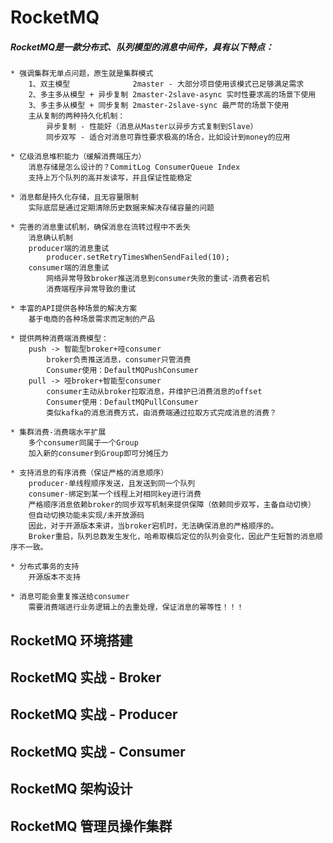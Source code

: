 # RocketMQ
##### RocketMQ是一款分布式、队列模型的消息中间件，具有以下特点：
	* 强调集群无单点问题，原生就是集群模式
		1、双主模型	 			2master - 大部分项目使用该模式已足够满足需求
		2、多主多从模型 + 异步复制	2master-2slave-async 实时性要求高的场景下使用
		3、多主多从模型 + 同步复制	2master-2slave-sync	最严苛的场景下使用
		主从复制的两种持久化机制：
			异步复制 - 性能好（消息从Master以异步方式复制到Slave）
			同步双写 - 适合对消息可靠性要求极高的场合，比如设计到money的应用

	* 亿级消息堆积能力（缓解消费端压力）
		消息存储是怎么设计的？CommitLog ConsumerQueue Index
		支持上万个队列的高并发读写，并且保证性能稳定

	* 消息都是持久化存储，且无容量限制
		实际底层是通过定期清除历史数据来解决存储容量的问题

	* 完善的消息重试机制，确保消息在流转过程中不丢失
		消息确认机制
		producer端的消息重试 
			producer.setRetryTimesWhenSendFailed(10);
		consumer端的消息重试
			网络异常导致broker推送消息到consumer失败的重试-消费者宕机
			消费端程序异常导致的重试

	* 丰富的API提供各种场景的解决方案
		基于电商的各种场景需求而定制的产品

	* 提供两种消费端消费模型：
		push -> 智能型broker+哑consumer
			broker负责推送消息，consumer只管消费
			Consumer使用：DefaultMQPushConsumer
		pull -> 哑broker+智能型consumer
			consumer主动从broker拉取消息，并维护已消费消息的offset
			Consumer使用：DefaultMQPullConsumer
			类似kafka的消息消费方式，由消费端通过拉取方式完成消息的消费？

	* 集群消费-消费端水平扩展
		多个consumer同属于一个Group
		加入新的consumer到Group即可分摊压力

	* 支持消息的有序消费（保证严格的消息顺序）
		producer-单线程顺序发送，且发送到同一个队列
		consumer-绑定到某一个线程上对相同key进行消费
		严格顺序消息依赖broker的同步双写机制来提供保障（依赖同步双写，主备自动切换）
		但自动切换功能未实现/未开放源码
		因此，对于开源版本来讲，当broker宕机时，无法确保消息的严格顺序的。
		Broker重启，队列总数发生发化，哈希取模后定位的队列会变化，因此产生短暂的消息顺序不一致。

	* 分布式事务的支持
		开源版本不支持
	
	* 消息可能会重复推送给consumer
		需要消费端进行业务逻辑上的去重处理，保证消息的幂等性！！！
	

##

## RocketMQ 环境搭建


## RocketMQ 实战 - Broker


## RocketMQ 实战 - Producer


## RocketMQ 实战 - Consumer


## RocketMQ 架构设计


## RocketMQ 管理员操作集群